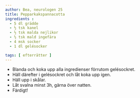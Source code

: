 ```yaml
---
author: Bea, neurologen 25
title: Pepparkakspannacotta
ingredients :
  - 5 dl grädde
  - ½ tsk kanel
  - ½ tsk malda nejlikor
  - ½ tsk mald ingefära
  - 4 msk socker
  - 1 dl gelésocker

tags: [ efterrätter ]
---
```

* Blanda och koka upp alla ingredienser förrutom gelésockret. 
* Häll därefter i gelésockret och låt koka upp igen.
* Häll upp i skålar.
* Låt svalna minst 3h, gärna över natten. 
* Färdigt!